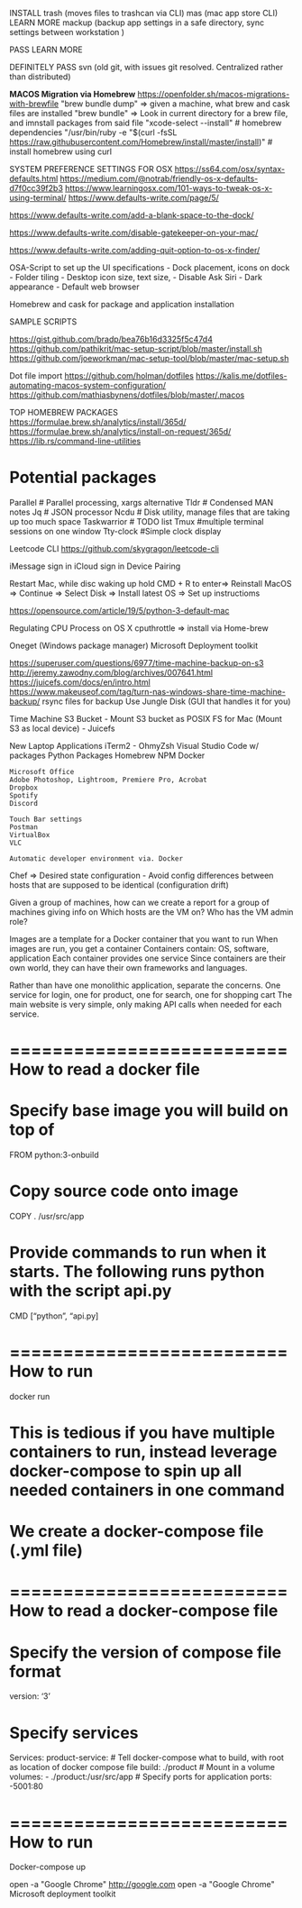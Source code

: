 INSTALL
trash (moves files to trashcan via CLI)
mas (mac app store CLI)
LEARN MORE
mackup (backup app settings in a safe directory, sync settings between workstation )


PASS LEARN MORE


DEFINITELY PASS 
svn (old git, with issues git resolved. Centralized rather than distributed)


**MACOS Migration via Homebrew**
https://openfolder.sh/macos-migrations-with-brewfile
"brew bundle dump" => given a machine, what brew and cask files are installed
"brew bundle" => Look in current directory for a brew file, and imnstall packages from said file
"xcode-select --install" # homebrew dependencies
"/usr/bin/ruby -e "$(curl -fsSL https://raw.githubusercontent.com/Homebrew/install/master/install)" # install homebrew using curl


SYSTEM PREFERENCE SETTINGS FOR OSX
https://ss64.com/osx/syntax-defaults.html
https://medium.com/@notrab/friendly-os-x-defaults-d7f0cc39f2b3
https://www.learningosx.com/101-ways-to-tweak-os-x-using-terminal/
https://www.defaults-write.com/page/5/


https://www.defaults-write.com/add-a-blank-space-to-the-dock/

https://www.defaults-write.com/disable-gatekeeper-on-your-mac/

https://www.defaults-write.com/adding-quit-option-to-os-x-finder/


OSA-Script to set up the UI specifications
	- Dock placement, icons on dock
	- Folder tiling
	- Desktop icon size, text size, 
	- Disable Ask Siri
	- Dark appearance
	- Default web browser

Homebrew and cask for package and application installation


SAMPLE SCRIPTS

https://gist.github.com/bradp/bea76b16d3325f5c47d4
https://github.com/pathikrit/mac-setup-script/blob/master/install.sh
https://github.com/joeworkman/mac-setup-tool/blob/master/mac-setup.sh

Dot file import
https://github.com/holman/dotfiles
https://kalis.me/dotfiles-automating-macos-system-configuration/
https://github.com/mathiasbynens/dotfiles/blob/master/.macos



TOP HOMEBREW PACKAGES
https://formulae.brew.sh/analytics/install/365d/
https://formulae.brew.sh/analytics/install-on-request/365d/
https://lib.rs/command-line-utilities



Potential packages
==================
Parallel # Parallel processing, xargs alternative
Tldr # Condensed MAN notes 
Jq # JSON processor
Ncdu # Disk utility, manage files that are taking up too much space
Taskwarrior # TODO list
Tmux #multiple terminal sessions on one window
Tty-clock #Simple clock display


Leetcode CLI
https://github.com/skygragon/leetcode-cli



iMessage sign in
iCloud sign in
Device Pairing

Restart Mac, while disc waking up hold CMD + R  to enter=> Reinstall MacOS => Continue => Select Disk => Install latest OS => Set up instructioms


https://opensource.com/article/19/5/python-3-default-mac


Regulating CPU Process on OS X
	cputhrottle => install via Home-brew

Oneget (Windows package manager)
Microsoft Deployment toolkit

https://superuser.com/questions/6977/time-machine-backup-on-s3
http://jeremy.zawodny.com/blog/archives/007641.html
https://juicefs.com/docs/en/intro.html
https://www.makeuseof.com/tag/turn-nas-windows-share-time-machine-backup/
rsync files for backup
Use Jungle Disk (GUI that handles it for you)


Time Machine S3 Bucket 
	- Mount S3 bucket as POSIX FS for Mac (Mount S3 as local device)
	- Juicefs


New Laptop Applications
	iTerm2
		- OhmyZsh
	Visual Studio Code w/ packages
	Python Packages 
	Homebrew
	NPM
	Docker

	Microsoft Office
	Adobe Photoshop, Lightroom, Premiere Pro, Acrobat
	Dropbox
	Spotify 
	Discord

	Touch Bar settings
	Postman
	VirtualBox
	VLC

	Automatic developer environment via. Docker



Chef => Desired state configuration
	- Avoid config differences between hosts that are supposed to be identical (configuration drift)

Given a group of machines, how can we create a report for a group of machines giving info on
	Which hosts are the VM on?
	Who has the VM admin role?


Images are a template for a Docker container that you want to run
	When images are run, you get a container
	Containers contain: OS, software, application
	Each container provides one service
	Since containers are their own world, they can have their own frameworks and languages.

Rather than have one monolithic application, separate the concerns.
	One service for login, one for product, one for search, one for shopping cart
	The main website is very simple, only making API calls when needed for each service.



==========================
How to read a docker file 
==========================

# Specify base image you will build on top of
FROM python:3-onbuild	

# Copy source code onto image
COPY . /usr/src/app

# Provide commands to run when it starts. The following runs python with the script api.py
CMD [“python”, “api.py]


==========================
How to run
==========================
docker run

# This is tedious if you have multiple containers to run, instead leverage docker-compose to spin up all needed containers in one command

# We create a docker-compose file (.yml file)


==========================
How to read a docker-compose file
==========================
# Specify the version of compose file format
version: ‘3’

# Specify services
Services: 
	product-service:
		# Tell docker-compose what to build, with root as location of docker compose file
		build: ./product
		# Mount in a volume
		volumes:
			- ./product:/usr/src/app
		# Specify ports for application
		ports: 
			-5001:80

==========================
How to run
==========================
Docker-compose up

open -a "Google Chrome" http://google.com
open -a "Google Chrome"
 
Microsoft deployment toolkit
